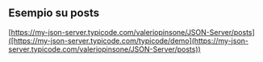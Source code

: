 ## Esempio su posts

[https://my-json-server.typicode.com/valeriopinsone/JSON-Server/posts]([https://my-json-server.typicode.com/typicode/demo](https://my-json-server.typicode.com/valeriopinsone/JSON-Server/posts))

